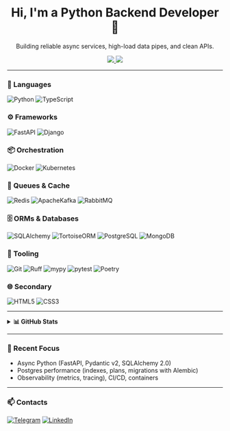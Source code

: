 <!-- Profile Header -->
<h1 align="center">Hi, I'm a Python Backend Developer 👋</h1>
<p align="center">
  Building reliable async services, high-load data pipes, and clean APIs.
</p>

<p align="center">
  <a href="https://t.me/kirill_python">
    <img src="https://img.shields.io/badge/-Telegram-090909?style=for-the-badge&logo=telegram&logoColor=27A0D9" />
  </a>
  <a href="https://www.linkedin.com/in/rodkir">
    <img src="https://img.shields.io/badge/-LinkedIn-090909?style=for-the-badge&logo=linkedin&logoColor=007BB6" />
  </a>
</p>

---

### 🔧 Languages
![Python](https://img.shields.io/badge/-Python-090909?style=for-the-badge&logo=Python&logoColor=FFFF00)
![TypeScript](https://img.shields.io/badge/-TypeScript-090909?style=for-the-badge&logo=TypeScript&logoColor=3178C6)

### ⚙️ Frameworks
![FastAPI](https://img.shields.io/badge/-FastAPI-090909?style=for-the-badge&logo=FastAPI&logoColor=00c7b7)
![Django](https://img.shields.io/badge/-Django-090909?style=for-the-badge&logo=Django&logoColor=006400)

### 📦 Orchestration
![Docker](https://img.shields.io/badge/-Docker-090909?style=for-the-badge&logo=Docker&logoColor=2496ED)
![Kubernetes](https://img.shields.io/badge/-Kubernetes-090909?style=for-the-badge&logo=Kubernetes&logoColor=326CE5)

### 🔁 Queues & Cache
![Redis](https://img.shields.io/badge/-Redis-090909?style=for-the-badge&logo=Redis&logoColor=DC382D)
![ApacheKafka](https://img.shields.io/badge/-ApacheKafka-090909?style=for-the-badge&logo=ApacheKafka&logoColor=fff5ee)
![RabbitMQ](https://img.shields.io/badge/-RabbitMQ-090909?style=for-the-badge&logo=RabbitMQ&logoColor=FF6600)

### 🗄 ORMs & Databases
![SQLAlchemy](https://img.shields.io/badge/-SQLAlchemy-090909?style=for-the-badge&logo=SQLAlchemy&logoColor=ff6347)
![TortoiseORM](https://img.shields.io/badge/-TortoiseORM-090909?style=for-the-badge&logo=TortoiseORM&logoColor=32CD32)
![PostgreSQL](https://img.shields.io/badge/-PostgreSQL-090909?style=for-the-badge&logo=PostgreSQL&logoColor=4169E1)
![MongoDB](https://img.shields.io/badge/-MongoDB-090909?style=for-the-badge&logo=MongoDB&logoColor=4faa41)

### 🧰 Tooling
![Git](https://img.shields.io/badge/-Git-090909?style=for-the-badge&logo=Git&logoColor=F05032)
![Ruff](https://img.shields.io/badge/-Ruff-090909?style=for-the-badge&logo=ruff&logoColor=ffffff)
![mypy](https://img.shields.io/badge/-mypy-090909?style=for-the-badge&logo=python&logoColor=3776AB)
![pytest](https://img.shields.io/badge/-pytest-090909?style=for-the-badge&logo=pytest&logoColor=0A9EDC)
![Poetry](https://img.shields.io/badge/-Poetry-090909?style=for-the-badge&logo=poetry&logoColor=60A5FA)

### 🌐 Secondary
![HTML5](https://img.shields.io/badge/-HTML-090909?style=for-the-badge&logo=HTML5&logoColor=E34F26)
![CSS3](https://img.shields.io/badge/-CSS-090909?style=for-the-badge&logo=CSS3&logoColor=1572B6)

---

<details>
  <summary><b>📊 GitHub Stats</b></summary>
  <br/>
  <p align="center">
    <img height="160" src="https://github-readme-stats.vercel.app/api?username=GITHUB_USERNAME&show_icons=true&theme=tokyonight&hide_title=true" />
    <img height="160" src="https://github-readme-streak-stats.herokuapp.com/?user=GITHUB_USERNAME&theme=tokyonight" />
  </p>
  <p align="center">
    <img height="160" src="https://github-readme-stats.vercel.app/api/top-langs/?username=GITHUB_USERNAME&layout=compact&theme=tokyonight" />
  </p>
</details>

---

### 🚀 Recent Focus
- Async Python (FastAPI, Pydantic v2, SQLAlchemy 2.0)
- Postgres performance (indexes, plans, migrations with Alembic)
- Observability (metrics, tracing), CI/CD, containers

---

### 📫 Contacts
[![Telegram](https://img.shields.io/badge/-Telegram-090909?style=for-the-badge&logo=telegram&logoColor=27A0D9)](https://t.me/kirill_python)
[![LinkedIn](https://img.shields.io/badge/-LinkedIn-090909?style=for-the-badge&logo=linkedin&logoColor=007BB6)](https://www.linkedin.com/in/rodkir)

